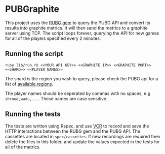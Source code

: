# PUBGraphite

This project uses the [RUBG gem](https://github.com/dor-edras/RUBG) to query the PUBG API and convert its results into graphite metrics. It will then send the metrics to a graphite server using TCP. The script loops forever, querying the API for new games for all of the players specified every 2 minutes.

## Running the script
```
ruby lib/run.rb <<YOUR API KEY>> <<GRAPHITE IP>> <<GRAPHITE PORT>> <<SHARD>> <<PLAYER NAMES>>
```

The shard is the region you wish to query, please check the PUBG api for a list of [available regions](https://documentation.playbattlegrounds.com/en/making-requests.html#regions).

The player names should be seperated by commas with no spaces, e.g. `shroud,wadu,...`. These names are case sensitive.


## Running the tests
The tests are written using Rspec, and use [VCR](https://github.com/vcr/vcr) to record and save the HTTP interactions between the RUBG gem and the PUBG API. The cassettes are located in `spec/cassettes`. If new recordings are required then delete the files in this folder, and update the values expected in the tests for all of the metrics.

